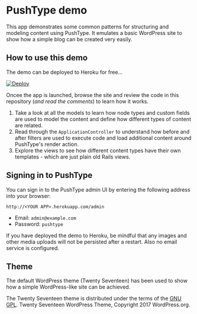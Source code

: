 # PushType demo

This app demonstrates some common patterns for structuring and modeling content using PushType. It emulates a basic WordPress site to show how a simple blog can be created very easily.

## How to use this demo

The demo can be deployed to Heroku for free...

[![Deploy](https://www.herokucdn.com/deploy/button.svg)](https://heroku.com/deploy?template=https://github.com/pushtype/push_type_demo)

Oncee the app is launched, browse the site and review the code in this repository (*and read the comments*) to learn how it works.

1. Take a look at all the models to learn how node types and custom fields are used to model the content and define how different types of content are related.
2. Read through the `ApplicationController` to understand how before and after filters are used to execute code and load additional content around PushType's render action.
3. Explore the views to see how different content types have their own templates - which are just plain old Rails views.

## Signing in to PushType

You can sign in to the PushType admin UI by entering the following address into your browser:

    http://<YOUR APP>.herokuapp.com/admin

* Email: `admin@example.com`
* Password: `pushtype`

If you have deployed the demo to Heroku, be mindful that any images and other media uploads will not be persisted after a restart. Also no email service is configured.

## Theme

The default WordPress theme (Twenty Seventeen) has been used to show how a simple WordPress-like site can be achieved.

The Twenty Seventeen theme is distributed under the terms of the [GNU GPL](https://opensource.org/licenses/GPL-2.0). Twenty Seventeen WordPress Theme, Copyright 2017 WordPress.org.

